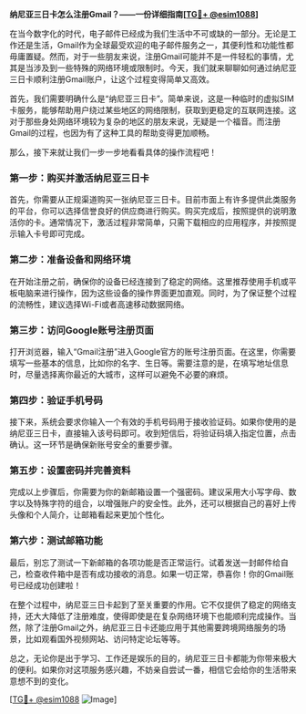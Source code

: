 **纳尼亚三日卡怎么注册Gmail？——一份详细指南[[TG💪+ @esim1088](https://t.me/s/esim1088)]**

在当今数字化的时代，电子邮件已经成为我们生活中不可或缺的一部分。无论是工作还是生活，Gmail作为全球最受欢迎的电子邮件服务之一，其便利性和功能性都毋庸置疑。然而，对于一些朋友来说，注册Gmail可能并不是一件轻松的事情，尤其是当涉及到一些特殊的网络环境或限制时。今天，我们就来聊聊如何通过纳尼亚三日卡顺利注册Gmail账户，让这个过程变得简单又高效。

首先，我们需要明确什么是“纳尼亚三日卡”。简单来说，这是一种临时的虚拟SIM卡服务，能够帮助用户绕过某些地区的网络限制，获取到更稳定的互联网连接。这对于那些身处网络环境较为复杂的地区的朋友来说，无疑是一个福音。而注册Gmail的过程，也因为有了这种工具的帮助变得更加顺畅。

那么，接下来就让我们一步一步地看看具体的操作流程吧！

### 第一步：购买并激活纳尼亚三日卡

首先，你需要从正规渠道购买一张纳尼亚三日卡。目前市面上有许多提供此类服务的平台，你可以选择信誉良好的供应商进行购买。购买完成后，按照提供的说明激活你的卡。通常情况下，激活过程非常简单，只需下载相应的应用程序，并按照提示输入卡号即可完成。

### 第二步：准备设备和网络环境

在开始注册之前，确保你的设备已经连接到了稳定的网络。这里推荐使用手机或平板电脑来进行操作，因为这些设备的操作界面更加直观。同时，为了保证整个过程的流畅性，建议选择Wi-Fi或者高速移动数据网络。

### 第三步：访问Google账号注册页面

打开浏览器，输入“Gmail注册”进入Google官方的账号注册页面。在这里，你需要填写一些基本的信息，比如你的名字、生日等。需要注意的是，在填写地址信息时，尽量选择离你最近的大城市，这样可以避免不必要的麻烦。

### 第四步：验证手机号码

接下来，系统会要求你输入一个有效的手机号码用于接收验证码。如果你使用的是纳尼亚三日卡，直接输入该号码即可。收到短信后，将验证码填入指定位置，点击确认。这一环节是确保新账号安全的重要步骤。

### 第五步：设置密码并完善资料

完成以上步骤后，你需要为你的新邮箱设置一个强密码。建议采用大小写字母、数字以及特殊字符的组合，以增强账户的安全性。此外，还可以根据自己的喜好上传头像和个人简介，让邮箱看起来更加个性化。

### 第六步：测试邮箱功能

最后，别忘了测试一下新邮箱的各项功能是否正常运行。试着发送一封邮件给自己，检查收件箱中是否有成功接收的消息。如果一切正常，恭喜你！你的Gmail账号已经成功创建啦！

在整个过程中，纳尼亚三日卡起到了至关重要的作用。它不仅提供了稳定的网络支持，还大大降低了注册难度，使得即使是在复杂网络环境下也能顺利完成操作。当然，除了注册Gmail之外，纳尼亚三日卡还能应用于其他需要跨境网络服务的场景，比如观看国外视频网站、访问特定论坛等等。

总之，无论你是出于学习、工作还是娱乐的目的，纳尼亚三日卡都能为你带来极大的便利。如果你对这项服务感兴趣，不妨亲自尝试一番，相信它会给你的生活带来意想不到的变化。

[[TG💪+ @esim1088](https://t.me/s/esim1088) ![Image](https://i.postimg.cc/4NQfJmqS/Snipaste-2025-05-13-00-14-12.png)]
